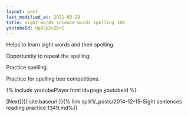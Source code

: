 ```yaml
---
layout: post
last_modified_at: 2021-03-29
title: sight words science words spelling 108
youtubeId: UpXJp2cZbrI
---
```

 
 
Helps to learn sight words and their spelling.

Opportunitiy to repeat the spelling. 

Practice spelling. 
 
Practice for spelling bee competitions. 
 
{% include youtubePlayer.html id=page.youtubeId %}
 
 

[Next]({{ site.baseurl }}{% link  split1/_posts/2014-12-15-Sight sentences reading practice 1349.md%})
 
